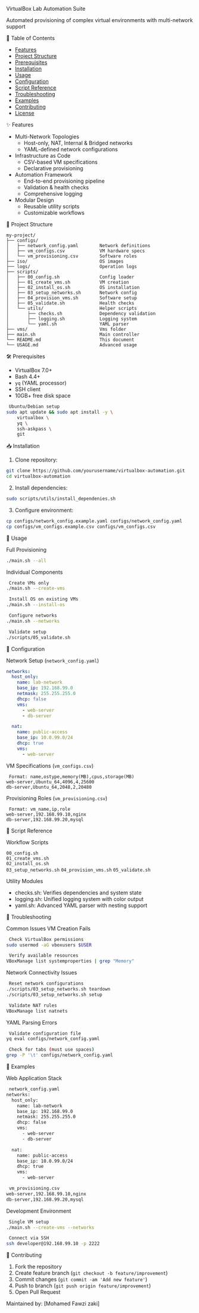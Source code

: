 VirtualBox Lab Automation Suite

Automated provisioning of complex virtual environments with multi-network support

📜 Table of Contents

- [Features](-features)
- [Project Structure](-project-structure)
- [Prerequisites](-prerequisites)
- [Installation](-installation)
- [Usage](-usage)
- [Configuration](-configuration)
- [Script Reference](-script-reference)
- [Troubleshooting](-troubleshooting)
- [Examples](-examples)
- [Contributing](-contributing)
- [License](-license)

✨ Features

- Multi-Network Topologies
  - Host-only, NAT, Internal & Bridged networks
  - YAML-defined network configurations
- Infrastructure as Code
  - CSV-based VM specifications
  - Declarative provisioning
- Automation Framework
  - End-to-end provisioning pipeline
  - Validation & health checks
  - Comprehensive logging
- Modular Design
  - Reusable utility scripts
  - Customizable workflows

📂 Project Structure

```
my-project/
├── configs/
│   ├── network_config.yaml        Network definitions
│   ├── vm_configs.csv             VM hardware specs
│   └── vm_provisioning.csv        Software roles
├── iso/                           OS images
├── logs/                          Operation logs
├── scripts/
│   ├── 00_config.sh               Config loader
│   ├── 01_create_vms.sh           VM creation
│   ├── 02_install_os.sh           OS installation
│   ├── 03_setup_networks.sh       Network config
│   ├── 04_provision_vms.sh        Software setup
│   ├── 05_validate.sh             Health checks
│   └── utils/                     Helper scripts
│       ├── checks.sh              Dependency validation
│       ├── logging.sh             Logging system
│       └── yaml.sh                YAML parser
├── vms/                           Vms folder
├── main.sh                        Main controller
└── README.md                      This document
└── USAGE.md                       Advanced usage
```

🛠️ Prerequisites

- VirtualBox 7.0+
- Bash 4.4+
- `yq` (YAML processor)
- SSH client
- 10GB+ free disk space

```bash
 Ubuntu/Debian setup
sudo apt update && sudo apt install -y \
    virtualbox \
    yq \
    ssh-askpass \
    git
```

📥 Installation

1. Clone repository:

```bash
git clone https://github.com/yourusername/virtualbox-automation.git
cd virtualbox-automation
```

2. Install dependencies:

```bash
sudo scripts/utils/install_dependenies.sh
```

3. Configure environment:

```bash
cp configs/network_config.example.yaml configs/network_config.yaml
cp configs/vm_configs.example.csv configs/vm_configs.csv
```

🚀 Usage

Full Provisioning

```bash
./main.sh --all
```

Individual Components

```bash
 Create VMs only
./main.sh --create-vms

 Install OS on existing VMs
./main.sh --install-os

 Configure networks
./main.sh --networks

 Validate setup
./scripts/05_validate.sh
```

🔧 Configuration

Network Setup (`network_config.yaml`)

```yaml
networks:
  host_only:
    name: lab-network
    base_ip: 192.168.99.0
    netmask: 255.255.255.0
    dhcp: false
    vms:
      - web-server
      - db-server

  nat:
    name: public-access
    base_ip: 10.0.99.0/24
    dhcp: true
    vms:
      - web-server
```

VM Specifications (`vm_configs.csv`)

```csv
 Format: name,ostype,memory(MB),cpus,storage(MB)
web-server,Ubuntu_64,4096,4,25600
db-server,Ubuntu_64,2048,2,20480
```

Provisioning Roles (`vm_provisioning.csv`)

```csv
 Format: vm_name,ip,role
web-server,192.168.99.10,nginx
db-server,192.168.99.20,mysql
```

📜 Script Reference

Workflow Scripts

`00_config.sh`  
 `01_create_vms.sh`  
 `02_install_os.sh`  
 `03_setup_networks.sh`
`04_provision_vms.sh`
`05_validate.sh`

Utility Modules

- checks.sh: Verifies dependencies and system state
- logging.sh: Unified logging system with color output
- yaml.sh: Advanced YAML parser with nesting support

🚨 Troubleshooting

Common Issues
VM Creation Fails

```bash
 Check VirtualBox permissions
sudo usermod -aG vboxusers $USER

 Verify available resources
VBoxManage list systemproperties | grep "Memory"
```

Network Connectivity Issues

```bash
 Reset network configurations
./scripts/03_setup_networks.sh teardown
./scripts/03_setup_networks.sh setup

 Validate NAT rules
VBoxManage list natnets
```

YAML Parsing Errors

```bash
 Validate configuration file
yq eval configs/network_config.yaml

 Check for tabs (must use spaces)
grep -P '\t' configs/network_config.yaml
```

🧩 Examples

Web Application Stack

```bash
 network_config.yaml
networks:
  host_only:
    name: lab-network
    base_ip: 192.168.99.0
    netmask: 255.255.255.0
    dhcp: false
    vms:
      - web-server
      - db-server

  nat:
    name: public-access
    base_ip: 10.0.99.0/24
    dhcp: true
    vms:
      - web-server

 vm_provisioning.csv
web-server,192.168.99.10,nginx
db-server,192.168.99.20,mysql
```

Development Environment

```bash
 Single VM setup
./main.sh --create-vms --networks

 Connect via SSH
ssh developer@192.168.99.10 -p 2222
```

🤝 Contributing

1. Fork the repository
2. Create feature branch (`git checkout -b feature/improvement`)
3. Commit changes (`git commit -am 'Add new feature'`)
4. Push to branch (`git push origin feature/improvement`)
5. Open Pull Request

Maintained by: [Mohamed Fawzi zaki]
